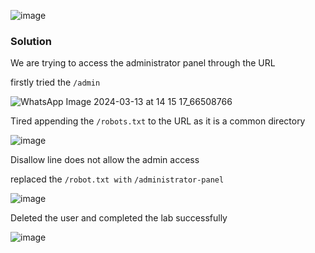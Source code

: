 ![image](https://github.com/RahulMMenon011/PortSwigger_Labs/assets/140642506/0802de5f-4c12-49c1-95a0-37f773fbb31d)

### Solution

We are trying to access the administrator panel through the URL

firstly tried the `/admin`

![WhatsApp Image 2024-03-13 at 14 15 17_66508766](https://github.com/RahulMMenon011/PortSwigger_Labs/assets/140642506/8226daa8-aa68-4818-a842-d54786851187)

Tired appending the `/robots.txt` to the URL as it is a common directory

![image](https://github.com/RahulMMenon011/PortSwigger_Labs/assets/140642506/6d18aaab-fa8e-45f3-926e-3f70821d46da)

Disallow line does not allow the admin access

replaced the `/robot.txt with`  `/administrator-panel`

![image](https://github.com/RahulMMenon011/PortSwigger_Labs/assets/140642506/c71c1424-79a4-4e77-9b02-0f445ee448f3)

Deleted the user and completed the lab successfully

![image](https://github.com/RahulMMenon011/PortSwigger_Labs/assets/140642506/e37382d1-76d2-4ff8-afed-22082623234c)

